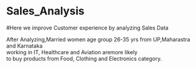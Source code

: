 # Sales_Analysis
#Here we improve Customer experience by analyzing Sales Data

After Analyzing,Married women age group 26-35 yrs from UP,Maharastra and Karnataka 
<br>working in IT, Healthcare and Aviation aremore likely 
<br>to buy products from Food, Clothing and Electronics category.

